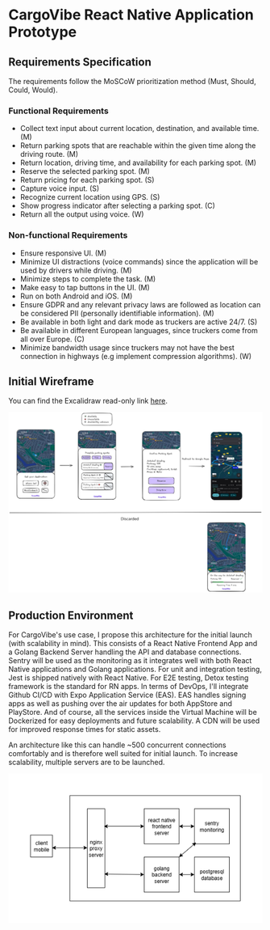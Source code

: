 # CargoVibe React Native Application Prototype

## Requirements Specification
The requirements follow the MoSCoW prioritization method (Must, Should, Could, Would). 

### Functional Requirements
- Collect text input about current location, destination, and available time. (M)
- Return parking spots that are reachable within the given time along the driving route. (M)
- Return location, driving time, and availability for each parking spot. (M)
- Reserve the selected parking spot. (M)
- Return pricing for each parking spot. (S)
- Capture voice input. (S)
- Recognize current location using GPS. (S) 
- Show progress indicator after selecting a parking spot. (C)
- Return all the output using voice. (W)


### Non-functional Requirements
- Ensure responsive UI. (M)
- Minimize UI distractions (voice commands) since the application will be used by drivers while driving. (M)
- Minimize steps to complete the task. (M)
- Make easy to tap buttons in the UI. (M) 
- Run on both Android and iOS. (M)
- Ensure GDPR and any relevant privacy laws are followed as location can be considered PII (personally identifiable information). (M)
- Be available in both light and dark mode as truckers are active 24/7. (S)
- Be available in different European languages, since truckers come from all over Europe. (C)
- Minimize bandwidth usage since truckers may not have the best connection in highways (e.g implement compression algorithms). (W)

## Initial Wireframe
You can find the Excalidraw read-only link [here](https://excalidraw.com/#json=Kcg1s_mZlssqpzjINbhOV,r6gY3bUJgjND7bfF0Lov0Q).


![Wireframe Version 1](./CargoVibe_Wireframe_v1.png)


## Production Environment

For CargoVibe's use case, I propose this architecture for the initial launch (with scalability in mind). This consists of a React Native Frontend App and a Golang Backend Server handling the API and database connections. Sentry will be used as the monitoring as it integrates well with both React Native applications and Golang applications. For unit and integration testing, Jest is shipped natively with React Native. For E2E testing, Detox testing framework is the standard for RN apps. In terms of DevOps, I'll integrate Github CI/CD with Expo Application Service (EAS). EAS  handles signing apps as well as pushing over the air updates for both AppStore and PlayStore. And of course, all the services inside the Virtual Machine will be Dockerized for easy deployments and future scalability. A CDN will be used for improved response times for static assets. 

An architecture like this can handle ~500 concurrent connections comfortably and is therefore well suited for initial launch. To increase scalability, multiple servers are to be launched.  


![Proposed Architecture v1](./CargoVibe_Arch_v1.png)
